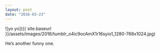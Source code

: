 ```yaml
---
layout: post
date: "2016-03-23"
---
```


![yo yo]({{ site.baseurl }}/assets/images/2016/tumblr_o4ic9ocAmX1r16syio1_1280-768x1024.jpg)

He’s another funny one.
